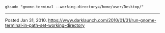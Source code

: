 ```
gksudo "gnome-terminal --working-directory=/home/user/Desktop/"
```

---

Posted Jan 31, 2010.
https://www.darklaunch.com/2010/01/31/run-gnome-terminal-in-path-set-working-directory